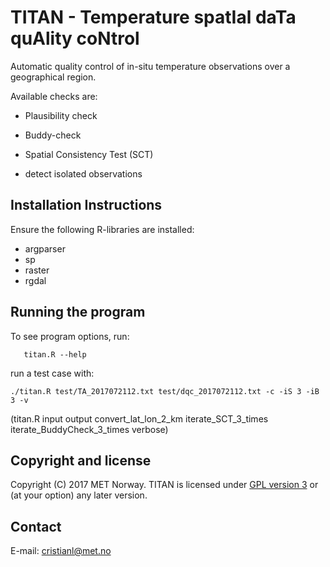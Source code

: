 # TITAN - Temperature spatIal daTa quAlity coNtrol

Automatic quality control of in-situ temperature observations over a geographical region.

Available checks are:

* Plausibility check

* Buddy-check

* Spatial Consistency Test (SCT)

* detect isolated observations


Installation Instructions
-------------------------
Ensure the following R-libraries are installed:

   * argparser
   * sp
   * raster
   * rgdal


Running the program
-------------------
To see program options, run:

```
   titan.R --help
```

run a test case with:

```
./titan.R test/TA_2017072112.txt test/dqc_2017072112.txt -c -iS 3 -iB 3 -v
```

(titan.R input output convert_lat_lon_2_km iterate_SCT_3_times iterate_BuddyCheck_3_times verbose)

Copyright and license
---------------------
Copyright (C) 2017 MET Norway. TITAN is licensed under [GPL
version 3](https://github.com/metno/TITAN/blob/master/LICENSE) or (at
your option) any later version.

Contact
-------
E-mail: cristianl@met.no

